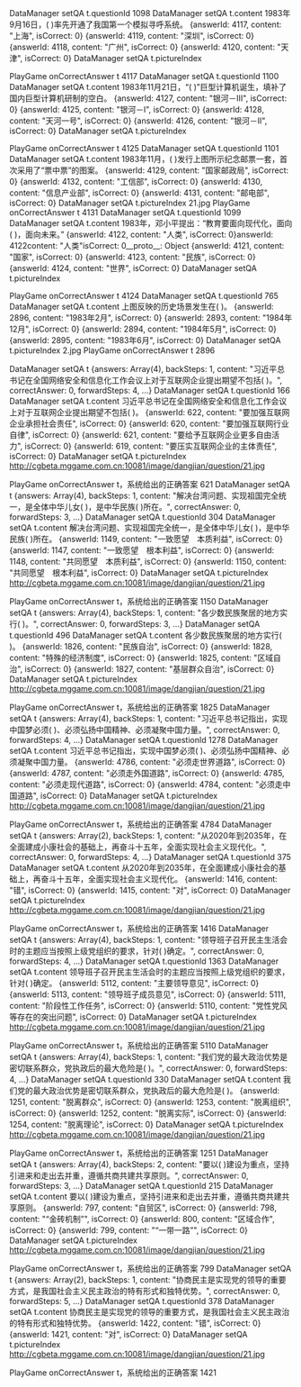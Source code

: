 DataManager setQA t.questionId
1098
DataManager setQA t.content
1983年9月16日，(    )率先开通了我国第一个模拟寻呼系统。
{answerId: 4117, content: "上海", isCorrect: 0}
{answerId: 4119, content: "深圳", isCorrect: 0}
{answerId: 4118, content: "广州", isCorrect: 0}
{answerId: 4120, content: "天津", isCorrect: 0}
DataManager setQA t.pictureIndex

PlayGame onCorrectAnswer t
4117
DataManager setQA t.questionId
1100
DataManager setQA t.content
1983年11月21日，“(    )”巨型计算机诞生，填补了国内巨型计算机研制的空白。
{answerId: 4127, content: "银河－III", isCorrect: 0}
{answerId: 4125, content: "银河－I", isCorrect: 0}
{answerId: 4128, content: "天河一号", isCorrect: 0}
{answerId: 4126, content: "银河－II", isCorrect: 0}
DataManager setQA t.pictureIndex

PlayGame onCorrectAnswer t
4125
DataManager setQA t.questionId
1101
DataManager setQA t.content
1983年11月，(    )发行上图所示纪念邮票一套，首次采用了“票中票”的图案。
{answerId: 4129, content: "国家邮政局", isCorrect: 0}
{answerId: 4132, content: "工信部", isCorrect: 0}
{answerId: 4130, content: "信息产业部", isCorrect: 0}
{answerId: 4131, content: "邮电部", isCorrect: 0}
DataManager setQA t.pictureIndex
21.jpg
PlayGame onCorrectAnswer t
4131
DataManager setQA t.questionId
1099
DataManager setQA t.content
1983年，邓小平提出：“教育要面向现代化，面向(    )，面向未来。”
{answerId: 4122, content: "人类", isCorrect: 0}answerId: 4122content: "人类"isCorrect: 0__proto__: Object
{answerId: 4121, content: "国家", isCorrect: 0}
{answerId: 4123, content: "民族", isCorrect: 0}
{answerId: 4124, content: "世界", isCorrect: 0}
DataManager setQA t.pictureIndex

PlayGame onCorrectAnswer t
4124
DataManager setQA t.questionId
765
DataManager setQA t.content
上图反映的历史场景发生在(    )。
{answerId: 2896, content: "1983年2月", isCorrect: 0}
{answerId: 2893, content: "1984年12月", isCorrect: 0}
{answerId: 2894, content: "1984年5月", isCorrect: 0}
{answerId: 2895, content: "1983年6月", isCorrect: 0}
DataManager setQA t.pictureIndex
2.jpg
PlayGame onCorrectAnswer t
2896













DataManager setQA t
{answers: Array(4), backSteps: 1, content: "习近平总书记在全国网络安全和信息化工作会议上对于互联网企业提出期望不包括(    )。", correctAnswer: 0, forwardSteps: 4, …}
DataManager setQA t.questionId
166
DataManager setQA t.content
习近平总书记在全国网络安全和信息化工作会议上对于互联网企业提出期望不包括(    )。
{answerId: 622, content: "要加强互联网企业承担社会责任", isCorrect: 0}
{answerId: 620, content: "要加强互联网行业自律", isCorrect: 0}
{answerId: 621, content: "要给予互联网企业更多自由活力", isCorrect: 0}
{answerId: 619, content: "要压实互联网企业的主体责任", isCorrect: 0}
DataManager setQA t.pictureIndex http://cgbeta.mggame.com.cn:10081/image/dangjian/question/21.jpg

PlayGame onCorrectAnswer t，系统给出的正确答案
621
DataManager setQA t
{answers: Array(4), backSteps: 1, content: "解决台湾问题、实现祖国完全统一，是全体中华儿女(    )，是中华民族(    )所在。", correctAnswer: 0, forwardSteps: 3, …}
DataManager setQA t.questionId
304
DataManager setQA t.content
解决台湾问题、实现祖国完全统一，是全体中华儿女(    )，是中华民族(    )所在。
{answerId: 1149, content: "一致愿望　本质利益", isCorrect: 0}
{answerId: 1147, content: "一致愿望　根本利益", isCorrect: 0}
{answerId: 1148, content: "共同愿望　本质利益", isCorrect: 0}
{answerId: 1150, content: "共同愿望　根本利益", isCorrect: 0}
DataManager setQA t.pictureIndex http://cgbeta.mggame.com.cn:10081/image/dangjian/question/21.jpg

PlayGame onCorrectAnswer t，系统给出的正确答案
1150
DataManager setQA t
{answers: Array(4), backSteps: 1, content: "各少数民族聚居的地方实行(    )。", correctAnswer: 0, forwardSteps: 3, …}
DataManager setQA t.questionId
496
DataManager setQA t.content
各少数民族聚居的地方实行(    )。
{answerId: 1826, content: "民族自治", isCorrect: 0}
{answerId: 1828, content: "特殊的经济制度", isCorrect: 0}
{answerId: 1825, content: "区域自治", isCorrect: 0}
{answerId: 1827, content: "基层群众自治", isCorrect: 0}
DataManager setQA t.pictureIndex http://cgbeta.mggame.com.cn:10081/image/dangjian/question/21.jpg

PlayGame onCorrectAnswer t，系统给出的正确答案
1825
DataManager setQA t
{answers: Array(4), backSteps: 1, content: "习近平总书记指出，实现中国梦必须(    )、必须弘扬中国精神、必须凝聚中国力量。", correctAnswer: 0, forwardSteps: 4, …}
DataManager setQA t.questionId
1278
DataManager setQA t.content
习近平总书记指出，实现中国梦必须(    )、必须弘扬中国精神、必须凝聚中国力量。
{answerId: 4786, content: "必须走世界道路", isCorrect: 0}
{answerId: 4787, content: "必须走外国道路", isCorrect: 0}
{answerId: 4785, content: "必须走现代道路", isCorrect: 0}
{answerId: 4784, content: "必须走中国道路", isCorrect: 0}
DataManager setQA t.pictureIndex http://cgbeta.mggame.com.cn:10081/image/dangjian/question/21.jpg

PlayGame onCorrectAnswer t，系统给出的正确答案
4784
DataManager setQA t
{answers: Array(2), backSteps: 1, content: "从2020年到2035年，在全面建成小康社会的基础上，再奋斗十五年，全面实现社会主义现代化。", correctAnswer: 0, forwardSteps: 4, …}
DataManager setQA t.questionId
375
DataManager setQA t.content
从2020年到2035年，在全面建成小康社会的基础上，再奋斗十五年，全面实现社会主义现代化。
{answerId: 1416, content: "错", isCorrect: 0}
{answerId: 1415, content: "对", isCorrect: 0}
DataManager setQA t.pictureIndex http://cgbeta.mggame.com.cn:10081/image/dangjian/question/21.jpg

PlayGame onCorrectAnswer t，系统给出的正确答案
1416
DataManager setQA t
{answers: Array(4), backSteps: 1, content: "领导班子召开民主生活会时的主题应当按照上级党组织的要求，针对(    )确定。", correctAnswer: 0, forwardSteps: 4, …}
DataManager setQA t.questionId
1363
DataManager setQA t.content
领导班子召开民主生活会时的主题应当按照上级党组织的要求，针对(    )确定。
{answerId: 5112, content: "主要领导意见", isCorrect: 0}
{answerId: 5113, content: "领导班子成员意见", isCorrect: 0}
{answerId: 5111, content: "阶段性工作任务", isCorrect: 0}
{answerId: 5110, content: "党性党风等存在的突出问题", isCorrect: 0}
DataManager setQA t.pictureIndex http://cgbeta.mggame.com.cn:10081/image/dangjian/question/21.jpg

PlayGame onCorrectAnswer t，系统给出的正确答案
5110
DataManager setQA t
{answers: Array(4), backSteps: 1, content: "我们党的最大政治优势是密切联系群众，党执政后的最大危险是(    )。", correctAnswer: 0, forwardSteps: 4, …}
DataManager setQA t.questionId
330
DataManager setQA t.content
我们党的最大政治优势是密切联系群众，党执政后的最大危险是(    )。
{answerId: 1251, content: "脱离群众", isCorrect: 0}
{answerId: 1253, content: "脱离组织", isCorrect: 0}
{answerId: 1252, content: "脱离实际", isCorrect: 0}
{answerId: 1254, content: "脱离理论", isCorrect: 0}
DataManager setQA t.pictureIndex http://cgbeta.mggame.com.cn:10081/image/dangjian/question/21.jpg

PlayGame onCorrectAnswer t，系统给出的正确答案
1251
DataManager setQA t
{answers: Array(4), backSteps: 2, content: "要以(    )建设为重点，坚持引进来和走出去并重，遵循共商共建共享原则。", correctAnswer: 0, forwardSteps: 3, …}
DataManager setQA t.questionId
215
DataManager setQA t.content
要以(    )建设为重点，坚持引进来和走出去并重，遵循共商共建共享原则。
{answerId: 797, content: "自贸区", isCorrect: 0}
{answerId: 798, content: "“金砖机制”", isCorrect: 0}
{answerId: 800, content: "区域合作", isCorrect: 0}
{answerId: 799, content: "“一带一路”", isCorrect: 0}
DataManager setQA t.pictureIndex http://cgbeta.mggame.com.cn:10081/image/dangjian/question/21.jpg

PlayGame onCorrectAnswer t，系统给出的正确答案
799
DataManager setQA t
{answers: Array(2), backSteps: 1, content: "协商民主是实现党的领导的重要方式，是我国社会主义民主政治的特有形式和独特优势。", correctAnswer: 0, forwardSteps: 5, …}
DataManager setQA t.questionId
378
DataManager setQA t.content
协商民主是实现党的领导的重要方式，是我国社会主义民主政治的特有形式和独特优势。
{answerId: 1422, content: "错", isCorrect: 0}
{answerId: 1421, content: "对", isCorrect: 0}
DataManager setQA t.pictureIndex http://cgbeta.mggame.com.cn:10081/image/dangjian/question/21.jpg

PlayGame onCorrectAnswer t，系统给出的正确答案
1421

